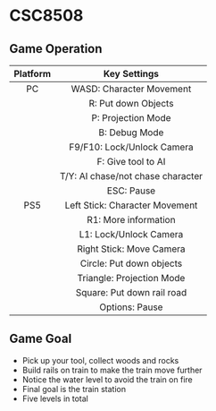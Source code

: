 # CSC8508 
## Game Operation
|  Platform   | Key Settings  |
|  :----:  | :----:  |
| PC  | WASD: Character Movement|
|   | R: Put down Objects|
|   |P: Projection Mode|
|   |B: Debug Mode|
|   |F9/F10: Lock/Unlock Camera|
|   |F: Give tool to AI|
|   |T/Y: AI chase/not chase character|
|   |ESC: Pause|
| PS5  | Left Stick: Character Movement|
|   |R1: More information|
|   |L1: Lock/Unlock Camera|
|   |Right Stick: Move Camera|
|   |Circle: Put down objects|
|   |Triangle: Projection Mode|
|   |Square: Put down rail road|
|   |Options: Pause|
## Game Goal
* Pick up your tool, collect woods and rocks
* Build rails on train to make the train move further
* Notice the water level to avoid the train on fire
* Final goal is the train station
* Five levels in total